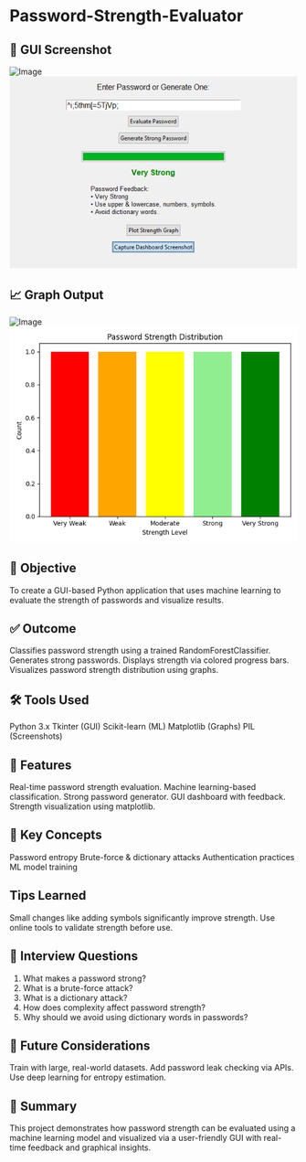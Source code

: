 # Password-Strength-Evaluator

## 📸 GUI Screenshot
![Image](https://github.com/user-attachments/assets/6a932716-47c1-46b8-876b-63aadafc0be3)
![GUI](gui_dashboard_screenshot.png)

## 📈 Graph Output
![Image](https://github.com/user-attachments/assets/97efb1f7-7551-4a3b-9fc9-e7cde9df2f73)
![Graph](password_strength_graph.png)

## 🎯 Objective
To create a GUI-based Python application that uses machine learning to evaluate the strength of passwords and visualize results.

## ✅ Outcome
Classifies password strength using a trained RandomForestClassifier.
Generates strong passwords.
Displays strength via colored progress bars.
Visualizes password strength distribution using graphs.

## 🛠 Tools Used
Python 3.x
Tkinter (GUI)
Scikit-learn (ML)
Matplotlib (Graphs)
PIL (Screenshots)

## 🚀 Features
Real-time password strength evaluation.
Machine learning-based classification.
Strong password generator.
GUI dashboard with feedback.
Strength visualization using matplotlib.

## 🧠 Key Concepts
Password entropy
Brute-force & dictionary attacks
Authentication practices
ML model training

## Tips Learned
Small changes like adding symbols significantly improve strength. Use online tools to validate strength before use.

## 💬 Interview Questions 
1. What makes a password strong? 
2. What is a brute-force attack? 
3. What is a dictionary attack? 
4. How does complexity affect password strength?
5. Why should we avoid using dictionary words in passwords? 

## 📌 Future Considerations
Train with large, real-world datasets.
Add password leak checking via APIs.
Use deep learning for entropy estimation.

## 📄 Summary
This project demonstrates how password strength can be evaluated using a machine learning model and visualized via a user-friendly GUI with real-time feedback and graphical insights.
